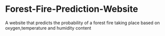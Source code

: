 # Forest-Fire-Prediction-Website
A website that predicts the probability of a forest fire taking place based on oxygen,temperature and humidity content

